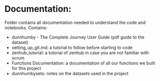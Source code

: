 # Documentation: 
Folder contains all documentation needed to understand the code and notebooks. Contains: 
- dunnhumby - The Complete Journey User Guide (pdf guide to the dataset)
- setting_up_git.md: a tutorial to follow before starting to code
- zenhub_tutorial: a tutorial of zenhub in case you are not familiar with scrum 
- Functions Documentation: a documentation of all our functions we built for this project
- dunnhumbysets: notes on the datasets used in the project
